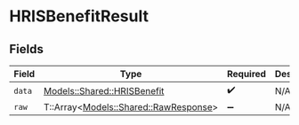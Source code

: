 # HRISBenefitResult


## Fields

| Field                                                                       | Type                                                                        | Required                                                                    | Description                                                                 |
| --------------------------------------------------------------------------- | --------------------------------------------------------------------------- | --------------------------------------------------------------------------- | --------------------------------------------------------------------------- |
| `data`                                                                      | [Models::Shared::HRISBenefit](../../models/shared/hrisbenefit.md)           | :heavy_check_mark:                                                          | N/A                                                                         |
| `raw`                                                                       | T::Array<[Models::Shared::RawResponse](../../models/shared/rawresponse.md)> | :heavy_minus_sign:                                                          | N/A                                                                         |